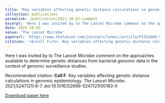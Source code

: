 ```yaml
---
title: "Key variables affecting genetic distance calculations in genomic epidemiology"
collection: publications
permalink: /publication/2021-10-02-comment
excerpt: 'Here I was invited by to The Lancet Microbe comment on the approaches available to determine genetic distances from bacterial genomic data in the context of genomic surveillance studies.'
date: 2021-10-02
venue: 'The Lancet Microbe'
paperurl: 'https://www.thelancet.com/journals/lanmic/article/PIIS2666-5247(21)00183-X/fulltext'
citation: '<b>Coll F</b>. Key variables affecting genetic distance calculations in genomic epidemiology. <i>The Lancet Microbe</i>. 2021;5247(21):6-7. doi:10.1016/S2666-5247(21)00183-X'
---
```

Here I was invited by to The Lancet Microbe comment on the approaches available to determine genetic distances from bacterial genomic data in the context of genomic surveillance studies.

Recommended citation: <b>Coll F</b>. Key variables affecting genetic distance calculations in genomic epidemiology. <i>The Lancet Microbe</i>. 2021;5247(21):6-7. doi:10.1016/S2666-5247(21)00183-X

[Download paper here](http://francesccoll.github.io/files/PIIS266652472100183X.pdf)
